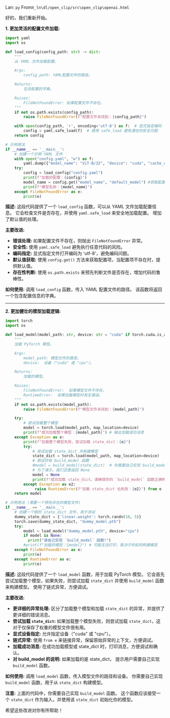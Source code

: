 Lan: `py` From`X_ln\dl/open_clip/src\open_clip\openai.html`

好的，我们重新开始。

**1. 更加灵活的配置文件加载:**

```python
import yaml
import os

def load_config(config_path: str) -> dict:
    """
    从 YAML 文件加载配置。

    Args:
        config_path: YAML配置文件的路径。

    Returns:
        包含配置的字典。

    Raises:
        FileNotFoundError: 如果配置文件不存在。
    """
    if not os.path.exists(config_path):
        raise FileNotFoundError(f"配置文件未找到：{config_path}")

    with open(config_path, 'r', encoding='utf-8') as f:  # 显式指定编码
        config = yaml.safe_load(f)  # 使用 safe_load 避免潜在的安全问题
    return config

# 示例用法
if __name__ == '__main__':
    # 创建一个示例 YAML 文件
    with open("config.yaml", "w") as f:
        yaml.dump({"model_name": "ViT-B/32", "device": "cuda", "cache_dir": "./cache"}, f)
    try:
        config = load_config("config.yaml")
        print(f"加载的配置：{config}")
        model_name = config.get("model_name", "default_model") #获取配置，没有时使用默认值
        print(f"模型名称：{model_name}")
    except FileNotFoundError as e:
        print(e)
```

**描述:**  这段代码提供了一个 `load_config` 函数，可以从 YAML 文件加载配置信息。 它会检查文件是否存在，并使用 `yaml.safe_load` 来安全地加载配置。 增加了默认值的处理。

**主要改进:**

*   **错误处理:**  如果配置文件不存在，则抛出 `FileNotFoundError` 异常。
*   **安全性:**  使用 `yaml.safe_load` 避免执行任意代码的风险。
*   **编码指定:** 显式指定文件打开编码为 'utf-8'，避免编码问题。
*   **默认值获取:**  使用 `config.get()` 方法来获取配置项，当配置项不存在时，提供默认值。
*   **存在性判断:**  使用 `os.path.exists` 来预先判断文件是否存在，增加代码的鲁棒性。

**如何使用:**  调用 `load_config` 函数，传入 YAML 配置文件的路径。 该函数将返回一个包含配置信息的字典。

---

**2. 更加健壮的模型加载逻辑:**

```python
import torch
import os

def load_model(model_path: str, device: str = "cuda" if torch.cuda.is_available() else "cpu"):
    """
    加载 PyTorch 模型。

    Args:
        model_path: 模型文件的路径。
        device:  设备（"cuda" 或 "cpu"）。

    Returns:
        加载的模型。

    Raises:
        FileNotFoundError:  如果模型文件不存在。
        RuntimeError:  如果加载模型时发生错误。
    """
    if not os.path.exists(model_path):
        raise FileNotFoundError(f"模型文件未找到：{model_path}")

    try:
        # 尝试加载整个模型
        model = torch.load(model_path, map_location=device)
        print(f"成功加载整个模型：{model_path}") # 输出加载成功消息
    except Exception as e:
        print(f"加载整个模型失败，尝试加载 state_dict：{e}")
        try:
            # 尝试加载 state_dict 并构建模型
            state_dict = torch.load(model_path, map_location=device)
            # 假设你有 build_model 函数
            #model = build_model(state_dict)  # 你需要自己实现 build_model
            # 为了演示，我们这里返回 None
            model = None
            print(f"成功加载 state_dict。请确保你的 `build_model` 函数正确构建模型。")
        except Exception as e2:
             raise RuntimeError(f"加载 state_dict 也失败：{e2}") from e  # 链式异常
    return model

# 示例用法 (需要一个预先存在的模型文件)
if __name__ == '__main__':
    # 创建一个假的 state_dict 文件，用于测试
    dummy_state_dict = {'linear.weight': torch.randn(10, 5)}
    torch.save(dummy_state_dict, "dummy_model.pth")
    try:
        model = load_model("dummy_model.pth", device="cpu")
        if model is None:
          print("请自己实现 `build_model` 函数!")
        #print(f"加载的模型：{model}") # 可能无法打印，取决于你如何构建模型
    except FileNotFoundError as e:
        print(e)
    except RuntimeError as e:
        print(e)
```

**描述:**  这段代码提供了一个 `load_model` 函数，用于加载 PyTorch 模型。 它会首先尝试加载整个模型，如果失败，则尝试加载 `state_dict` 并使用 `build_model` 函数来构建模型。 使用了链式异常，方便调试。

**主要改进:**

*   **更详细的异常处理:**  区分了加载整个模型和加载 `state_dict` 的异常，并提供了更详细的错误消息。
*   **尝试加载 `state_dict`:**  如果加载整个模型失败，则尝试加载 `state_dict`，这对于仅保存了权重的模型文件很有用。
*   **显式设备指定:**  允许指定设备（"cuda" 或 "cpu"）。
*   **链式异常:**  使用 `from e` 来链接异常，保留原始异常的上下文，方便调试。
*   **加载成功消息:**  在成功加载模型或 state_dict 时，打印消息，方便调试和确认。
*   **对 build_model 的说明:**  如果加载的是 state_dict， 提示用户需要自己实现 `build_model` 函数。

**如何使用:**  调用 `load_model` 函数，传入模型文件的路径和设备。  你需要自己实现 `build_model` 函数，用于从 `state_dict` 构建模型。

**注意:**  上面的代码中，你需要自己实现 `build_model` 函数。  这个函数应该接受一个 `state_dict` 作为输入，并使用该 `state_dict` 初始化你的模型。

希望这些改进对你有所帮助！
